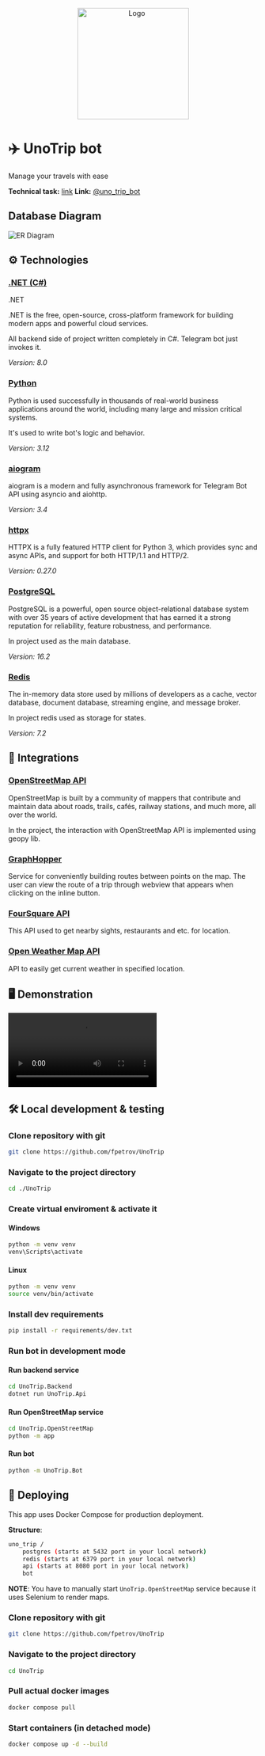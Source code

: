 <p align="center"><img alt="Logo" height="225" width="225" src=".github/images/logo.jpg"></p>

# ✈️ UnoTrip bot

Manage your travels with ease

**Technical task:** [link](https://centraluniversity.notion.site/Backend-Travel-agent-3-0-f2d4cbabbaa94a338d3ad6293a9f0b4f)
**Link:** [@uno_trip_bot](https://t.me/uno_trip_bot)

## Database Diagram

![ER Diagram](/.github/schemes/DatabaseScheme.png)

## ⚙️ Technologies

### [.NET (C#)](https://dotnet.microsoft.com/en-us/)

.NET 

.NET is the free, open-source, cross-platform framework for building modern apps and powerful cloud services.

All backend side of project written completely in C#. Telegram bot just invokes it.

*Version: 8.0*

### [Python](https://python.org/)

Python is used successfully in thousands of real-world business applications around the world, including many large and mission critical systems.

It's used to write bot's logic and behavior.

*Version: 3.12*

### [aiogram](https://aiogram.dev/)

aiogram is a modern and fully asynchronous framework for Telegram Bot API using asyncio and aiohttp.

*Version: 3.4*

### [httpx](https://www.sqlalchemy.org/)

HTTPX is a fully featured HTTP client for Python 3, which provides sync and async APIs, and support for both HTTP/1.1 and HTTP/2.

*Version: 0.27.0*

### [PostgreSQL](https://www.postgresql.org/)

PostgreSQL is a powerful, open source object-relational database system with over 35 years of active development that has earned it a strong reputation for reliability, feature robustness, and performance.

In project used as the main database.

*Version: 16.2*

### [Redis](https://redis.io/)

The in-memory data store used by millions of developers as a cache, vector database, document database, streaming engine, and message broker.

In project redis used as storage for states.

*Version: 7.2*

## 🤝 Integrations

### [OpenStreetMap API](https://wiki.openstreetmap.org/wiki/API)

OpenStreetMap is built by a community of mappers that contribute and maintain data about roads, trails, cafés, railway stations, and much more, all over the world.

In the project, the interaction with OpenStreetMap API is implemented using geopy lib.

### [GraphHopper](https://www.graphhopper.com/)

Service for conveniently building routes between points on the map. The user can view the route of a trip through webview that appears when clicking on the inline button.

### [FourSquare API](https://foursquare.com/)

This API used to get nearby sights, restaurants and etc. for location.

### [Open Weather Map API](https://openweathermap.org/)

API to easily get current weather in specified location.

## 🖥️ Demonstration

![Demo](/.github/gifs/demo.mp4)

## 🛠️ Local development & testing

### Clone repository with git

```bash
git clone https://github.com/fpetrov/UnoTrip
```

### Navigate to the project directory

```bash
cd ./UnoTrip
```

### Create virtual enviroment & activate it

#### Windows

```cmd
python -m venv venv
venv\Scripts\activate
```

#### Linux

```bash
python -m venv venv
source venv/bin/activate
```

### Install dev requirements

```bash
pip install -r requirements/dev.txt
```


### Run bot in development mode

#### Run backend service
```bash
cd UnoTrip.Backend
dotnet run UnoTrip.Api
```

#### Run OpenStreetMap service
```bash
cd UnoTrip.OpenStreetMap
python -m app
```

#### Run bot
```bash
python -m UnoTrip.Bot
```

## 🚀 Deploying

This app uses Docker Compose for production deployment.

**Structure**:

```bash
uno_trip /
    postgres (starts at 5432 port in your local network)
    redis (starts at 6379 port in your local network)
    api (starts at 8080 port in your local network)
    bot
```

**NOTE**: You have to manually start `UnoTrip.OpenStreetMap` service because it uses Selenium to render maps.

### Clone repository with git

```bash
git clone https://github.com/fpetrov/UnoTrip
```

### Navigate to the project directory

```bash
cd UnoTrip
```

### Pull actual docker images

```bash
docker compose pull
```

### Start containers (in detached mode)

```bash
docker compose up -d --build
```
